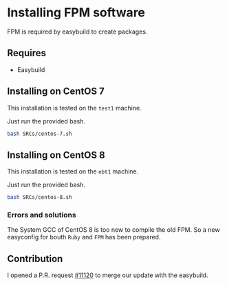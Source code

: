 # Installing FPM software

FPM is required by easybuild to create packages.

## Requires

* Easybuild

## Installing on CentOS 7

This installation is tested on the `test1` machine.

Just run the provided bash.

```bash
bash SRCs/centos-7.sh
```

## Installing on CentOS 8

This installation is tested on the `ebt1` machine.

Just run the provided bash.

```bash
bash SRCs/centos-8.sh
```

### Errors and solutions

The System GCC of CentOS 8 is too new to compile the old FPM. So a new easyconfig for bouth `Ruby` and `FPM` has been prepared.

## Contribution

I opened a P.R. request [#11120](https://github.com/easybuilders/easybuild-easyconfigs/pull/11120) to merge our update with the easybuild.
